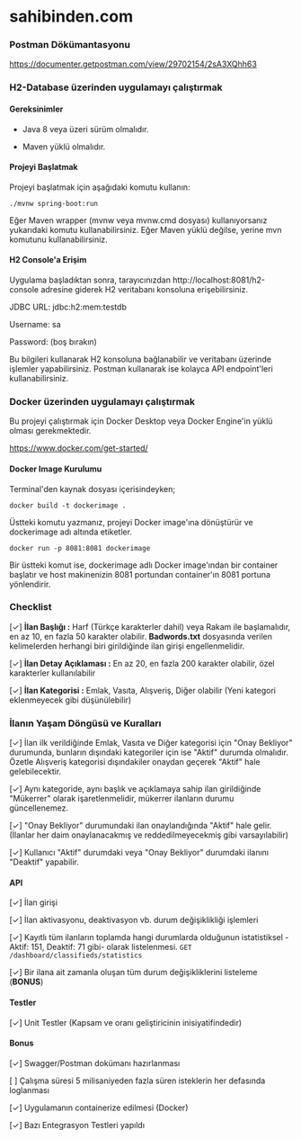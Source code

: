 # sahibinden.com

### Postman Dökümantasyonu

https://documenter.getpostman.com/view/29702154/2sA3XQhh63

### H2-Database üzerinden uygulamayı çalıştırmak

#### Gereksinimler

* Java 8 veya üzeri sürüm olmalıdır.

* Maven yüklü olmalıdır.

#### Projeyi Başlatmak

Projeyi başlatmak için aşağıdaki komutu kullanın:

`./mvnw spring-boot:run`

Eğer Maven wrapper (mvnw veya mvnw.cmd dosyası) kullanıyorsanız yukarıdaki komutu kullanabilirsiniz. Eğer Maven yüklü değilse, yerine mvn komutunu kullanabilirsiniz.

#### H2 Console'a Erişim

Uygulama başladıktan sonra, tarayıcınızdan http://localhost:8081/h2-console adresine giderek H2 veritabanı konsoluna erişebilirsiniz.

JDBC URL: jdbc:h2:mem:testdb

Username: sa

Password: (boş bırakın)

Bu bilgileri kullanarak H2 konsoluna bağlanabilir ve veritabanı üzerinde işlemler yapabilirsiniz. Postman kullanarak ise kolayca API endpoint'leri kullanabilirsiniz.

### Docker üzerinden uygulamayı çalıştırmak

Bu projeyi çalıştırmak için Docker Desktop veya Docker Engine'in yüklü olması gerekmektedir.

https://www.docker.com/get-started/

#### Docker Image Kurulumu

Terminal'den kaynak dosyası içerisindeyken;

`docker build -t dockerimage .`

Üstteki komutu yazmanız, projeyi Docker image'ına dönüştürür ve dockerimage adı altında etiketler.

`docker run -p 8081:8081 dockerimage`

Bir üstteki komut ise, dockerimage adlı Docker image'ından bir container başlatır ve host makinenizin 8081 portundan container'ın 8081 portuna yönlendirir.

### Checklist

[✓] **İlan Başlığı :** Harf (Türkçe karakterler dahil) veya Rakam ile başlamalıdır, en az 10, en fazla 50 karakter olabilir.
**Badwords.txt** dosyasında verilen kelimelerden herhangi biri girildiğinde ilan girişi engellenmelidir.

[✓] **İlan Detay Açıklaması :** En az 20, en fazla 200 karakter olabilir, özel karakterler kullanılabilir

[✓] **İlan Kategorisi :** Emlak, Vasıta, Alışveriş, Diğer olabilir (Yeni kategori eklenmeyecek gibi düşünülebilir)

### İlanın Yaşam Döngüsü ve Kuralları
[✓] İlan ilk verildiğinde Emlak, Vasıta ve Diğer kategorisi için "Onay Bekliyor" durumunda, bunların dışındaki kategoriler için ise "Aktif" durumda olmalıdır. Özetle Alışveriş kategorisi dışındakiler onaydan geçerek "Aktif" hale gelebilecektir.

[✓] Aynı kategoride, aynı başlık ve açıklamaya sahip ilan girildiğinde "Mükerrer" olarak işaretlenmelidir, mükerrer ilanların durumu güncellenemez.

[✓] "Onay Bekliyor" durumundaki ilan onaylandığında "Aktif" hale gelir. (İlanlar her daim onaylanacakmış ve reddedilmeyecekmiş gibi varsayılabilir)

[✓] Kullanıcı "Aktif" durumdaki veya "Onay Bekliyor" durumdaki ilanını "Deaktif" yapabilir.

#### API

[✓] İlan girişi

[✓] İlan aktivasyonu, deaktivasyon vb. durum değişiklikliği işlemleri

[✓] Kayıtlı tüm ilanların toplamda hangi durumlarda olduğunun istatistiksel -Aktif: 151, Deaktif: 71 gibi- olarak listelenmesi.
`GET /dashboard/classifieds/statistics`

[✓] Bir ilana ait zamanla oluşan tüm durum değişikliklerini listeleme (**BONUS**)

#### Testler
[✓] Unit Testler (Kapsam ve oranı geliştiricinin inisiyatifindedir)

#### Bonus
[✓] Swagger/Postman dokümanı hazırlanması

[ ] Çalışma süresi 5 milisaniyeden fazla süren isteklerin her defasında loglanması

[✓] Uygulamanın containerize edilmesi (Docker)

[✓] Bazı Entegrasyon Testleri yapıldı
